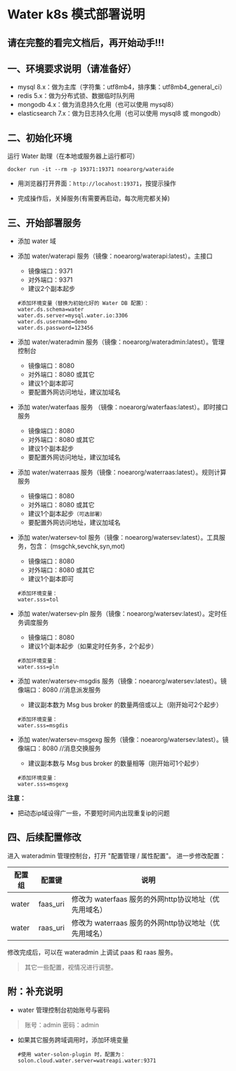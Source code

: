 # Water k8s 模式部署说明

## 请在完整的看完文档后，再开始动手!!!

## 一、环境要求说明（请准备好）

* mysql 8.x：做为主库（字符集：utf8mb4，排序集：utf8mb4_general_ci）
* redis 5.x：做为分布式锁、数据临时队列用
* mongodb 4.x：做为消息持久化用（也可以使用 mysql8）
* elasticsearch 7.x：做为日志持久化用（也可以使用 mysql8 或 mongodb）

## 二、初始化环境

运行 Water 助理（在本地或服务器上运行都可）

```shell
docker run -it --rm -p 19371:19371 noearorg/wateraide
```

* 用浏览器打开界面：`http://locahost:19371`，按提示操作

* 完成操作后，关掉服务(有需要再启动，每次用完都关掉)

## 三、开始部署服务

* 添加 water 域

* 添加 water/waterapi 服务（镜像：noearorg/waterapi:latest）。主接口
  * 镜像端口：9371
  * 对外端口：9371
  * 建议2个副本起步
  

  ```properties
  #添加环境变量（替换为初始化好的 Water DB 配置）：
  water.ds.schema=water
  water.ds.server=mysql.water.io:3306
  water.ds.username=demo
  water.ds.password=123456
  ```

* 添加 water/wateradmin 服务（镜像：noearorg/wateradmin:latest）。管理控制台
  * 镜像端口：8080
  * 对外端口：8080 或其它
  * 建议1个副本即可
  * 要配置外网访问地址，建议加域名

  
* 添加 water/waterfaas 服务 （镜像：noearorg/waterfaas:latest）。即时接口服务
  * 镜像端口：8080
  * 对外端口：8080 或其它
  * 建议1个副本起步
  * 要配置外网访问地址，建议加域名

  
* 添加 water/waterraas 服务（镜像：noearorg/waterraas:latest）。规则计算服务
  * 镜像端口：8080
  * 对外端口：8080 或其它
  * 建议1个副本起步`（可选部署）`
  * 要配置外网访问地址，建议加域名

  
* 添加 water/watersev-tol 服务（镜像：noearorg/watersev:latest）。工具服务，包含： (msgchk,sevchk,syn,mot)
  * 镜像端口：8080
  * 对外端口：8080 或其它
  * 建议1个副本即可


  ```properties
  #添加环境变量：
  water.sss=tol
  ```

* 添加 water/watersev-pln 服务（镜像：noearorg/watersev:latest）。定时任务调度服务
  * 镜像端口：8080
  * 建议1个副本起步（如果定时任务多，2个起步）


  ```properties
  #添加环境变量：
  water.sss=pln
  ```


* 添加 water/watersev-msgdis 服务（镜像：noearorg/watersev:latest）。镜像端口：8080 //消息派发服务
  * 建议副本数为 Msg bus broker 的数量两倍或以上（刚开始可2个起步）


  ```properties
  #添加环境变量：
  water.sss=msgdis
  ```

* 添加 water/watersev-msgexg 服务（镜像：noearorg/watersev:latest）。镜像端口：8080 //消息交换服务
  * 建议副本数与 Msg bus broker 的数量相等（刚开始可1个起步）


  ```properties
  #添加环境变量：
  water.sss=msgexg
  ```


**注意：**

* 把动态ip域设得广一些，不要短时间内出现重复ip的问题


## 四、后续配置修改

进入 wateradmin 管理控制台，打开 "配置管理 / 属性配置"。 进一步修改配置：

| 配置组 | 配置键 | 说明 |
| -------- | -------- | -------- |
| water     | faas_uri     | 修改为 waterfaas 服务的外网http协议地址（优先用域名）     |
| water     | raas_uri     | 修改为 waterraas 服务的外网http协议地址（优先用域名）     |

修改完成后，可以在 wateradmin 上调试 paas 和 raas 服务。

> 其它一些配置，视情况进行调整。

## 附：补充说明

* water 管理控制台初始账号与密码

> 账号：admin 密码：admin

* 如果其它服务跨域调用时，添加环境变量


  ```properties
  #使用 water-solon-plugin 时，配置为：
  solon.cloud.water.server=watreapi.water:9371
  ```
